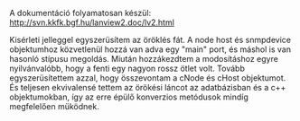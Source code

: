 A dokumentáció folyamatosan készül:
http://svn.kkfk.bgf.hu/lanview2.doc/lv2.html

Kisérleti jelleggel egyszerüsítem az öröklés fát.
A node host és snmpdevice objektumhoz közvetlenül hozzá van adva egy "main" port, és máshol is
van hasonló stípusu megoldás.
Miután hozzákezdtem a modosításhoz egyre nyilvánvalóbb, hogy a fenti egy nagyon rossz ötlet volt.
Tovább egyszerüsítettem azzal, hogy összevontam a cNode és cHost objektumot.
És teljesen ekvivalensé tettem az örökési láncot az adatbázisban és a c++ objektumokban, így az erre épülő
konverzios metódusok mindíg megfelelően müködnek.
